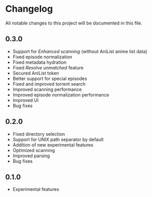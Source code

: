 # Changelog

All notable changes to this project will be documented in this file.

## 0.3.0

- Support for *Enhanced scanning* (without AniList anime list data)
- Fixed episode normalization
- Fixed metadata hydration
- Fixed *Resolve unmatched* feature
- Secured AniList token
- Better support for special episodes
- Fixed and improved torrent search
- Improved scanning performance
- Improved episode normalization performance
- Improved UI
- Bug fixes

## 0.2.0

- Fixed directory selection
- Support for UNIX path separator by default
- Addition of new experimental features
- Optimized scanning
- Improved parsing
- Bug fixes

## 0.1.0

- Experimental features
